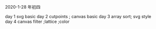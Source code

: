 2020-1-28  年初四

day 1 svg basic
day 2 cutpoints ; canvas basic
day 3 array sort; svg style
day 4 canvas filter ;lattice ;color
